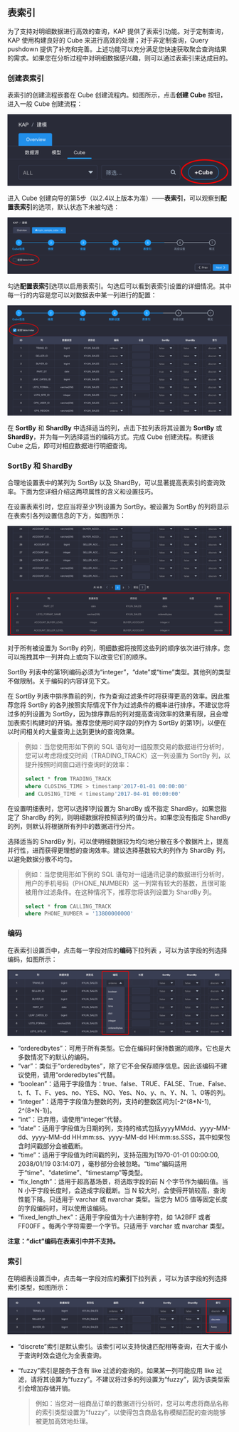 ## 表索引

为了支持对明细数据进行高效的查询，KAP 提供了表索引功能。对于定制查询，KAP 使用构建良好的 Cube 来进行高效的处理；对于非定制查询，Query pushdown 提供了补充和完善。上述功能可以充分满足您快速获取聚合查询结果的需求。如果您在分析过程中对明细数据感兴趣，则可以通过表索引来达成目的。

### 创建表索引

表索引的创建流程嵌套在 Cube 创建流程内。如图所示，点击**创建 Cube** 按钮，进入一般 Cube 创建流程：

![](images/table_index/table_index_create_cube.png)

进入 Cube 创建向导的第5步（以2.4以上版本为准）——**表索引**，可以观察到**配置表索引**的选项，默认状态下未被勾选：

![](images/table_index/table_index_disable.png)

勾选**配置表索引**选项以启用表索引。勾选后可以看到表索引设置的详细情况。其中每一行的内容是您可以对数据表中某一列进行的配置：

![](images/table_index/table_index_enable.png)

在 **SortBy** 和 **ShardBy** 中选择适当的列，点击下拉列表将其设置为 **SortBy** 或 **ShardBy**，并为每一列选择适当的编码方式。完成 Cube 创建流程。构建该 Cube 之后，即可对相应数据进行明细查询。

### SortBy 和 ShardBy

合理地设置表中的某列为 SortBy 以及 ShardBy，可以显著提高表索引的查询效率。下面为您详细介绍这两项属性的含义和设置技巧。

在设置表索引时，您应当将至少1列设置为 SortBy。被设置为 SortBy 的列将显示在表索引各列设置信息的下方，如图所示：

![](images/table_index/table_index_sortby.png)

对于所有被设置为 SortBy 的列，明细数据将按照这些列的顺序依次进行排序。您可以拖拽其中一列并向上或向下以改变它们的顺序。

SortBy 列表中的第1列编码必须为“integer”，“date”或“time”类型。其他列的类型不做限制。关于编码的内容详见下文。

在 SortBy 列表中排序靠前的列，作为查询过滤条件时将获得更高的效率。因此推荐您将 SortBy 的各列按照实际情况下作为过滤条件的概率进行排序。不建议您将过多的列设置为 SortBy，因为排序靠后的列对提高查询效率的效果有限，且会增加表索引构建时的开销。推荐您使用时间字段的列作为 SortBy 的第1列，以便在以时间相关的大量查询上达到更快的查询效果。

> 例如：当您使用形如下例的 SQL 语句对一组股票交易的数据进行分析时，您可以考虑将成交时间（TRADING_TRACK）这一列设置为 SortBy 列，以提升按照时间窗口进行查询时的效率：
>
> ```sql
> select * from TRADING_TRACK
> where CLOSING_TIME > timestamp'2017-01-01 00:00:00'
> and CLOSING_TIME < timestamp'2017-04-01 00:00:00'
> ```

在设置明细表时，您可以选择1列设置为 ShardBy 或不指定 ShardBy。如果您指定了 ShardBy 的列，则明细数据将按照该列的值分片。如果您没有指定 ShardBy 的列，则默认将根据所有列中的数据进行分片。

选择适当的 ShardBy 列，可以使明细数据较为均匀地分散在多个数据片上，提高并行性，进而获得更理想的查询效率。建议选择基数较大的列作为 ShardBy 列，以避免数据分散不均匀。

> 例如：当您使用形如下例的 SQL 语句对一组通讯记录的数据进行分析时，用户的手机号码（PHONE_NUMBER）这一列常有较大的基数，且很可能被用作过滤条件。在这种情况下，推荐您将该列设置为 ShardBy 列。
>
> ```sql
> select * from CALLING_TRACK
> where PHONE_NUMBER = '13800000000'
> ```

### 编码

在表索引设置页中，点击每一字段对应的**编码**下拉列表 ，可以为该字段的列选择编码，如图所示：

![](images/table_index/table_index_encode.png)

+ “orderedbytes”：可用于所有类型。它会在编码时保持数据的顺序。它也是大多数情况下的默认的编码。
+ “var”：类似于“orderedbytes”，除了它不会保存顺序信息。因此该编码不建议使用，请用“orderedbytes”代替。 
+ “boolean”：适用于字段值为：true、false、TRUE、FALSE、True、False、t、f、T、F、yes、no、YES、NO、Yes、No、y、n、Y、N、1、0等的列。
+ “integer”：适用于字段值为整数的列，支持的整数区间为[-2^(8\*N-1), 2^(8*N-1)]。 
+ “int”：已弃用，请使用“integer”代替。 
+ “date”：适用于字段值为日期的列，支持的格式包括yyyyMMdd、yyyy-MM-dd、yyyy-MM-dd HH:mm:ss、yyyy-MM-dd HH:mm:ss.SSS，其中如果包含时间戳部分会被截断。
+ “time”：适用于字段值为时间戳的列，支持范围为[1970-01-01 00:00:00, 2038/01/19 03:14:07] ，毫秒部分会被忽略。“time”编码适用于“time”、“datetime”、“timestamp”等类型。
+ “fix_length”：适用于超高基场景，将选取字段的前 N 个字节作为编码值。当 N 小于字段长度时，会造成字段截断。当 N 较大时，会使得开销较高，查询性能下降。只适用于 varchar 或 nvarchar 类型。当您为 MD5 值等固定长度的字段编码时，可以使用该编码。
+ “fixed_length_hex”：适用于字段值为十六进制字符，如 1A2BFF 或者 FF00FF 。每两个字符需要一个字节。只适用于 varchar 或 nvarchar 类型。

**注意：“dict”编码在表索引中并不支持。**

### 索引

在明细表设置页中，点击每一字段对应的**索引**下拉列表 ，可以为该字段的列选择索引类型，如图所示：

![](images/table_index/table_index_index.png)

+ “discrete”索引是默认索引。该索引可以支持快速匹配相等查询，在大于或小于查询时效会退化为全表查询。

+ “fuzzy”索引是服务于含有 like 过滤的查询的。如果某一列可能应用 like 过滤，请将其设置为“fuzzy”。不建议将过多的列设置为“fuzzy”，因为该类型索引会增加存储开销。

  > 例如：当您对一组商品订单的数据进行分析时，您可以考虑将商品名称的索引类型设置为“fuzzy”，以使得包含商品名称模糊匹配的查询能够被更加高效地处理。
